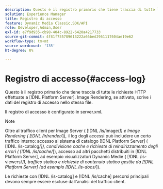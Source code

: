 ```yaml
---
description: Questo è il registro primario che tiene traccia di tutte le richieste HTTP effettuate a  [!DNL Platform Server]. Image Rendering, se attivato, scrive i dati del registro di accesso nello stesso file.
solution: Experience Manager
title: Registro di accesso
feature: Dynamic Media Classic,SDK/API
role: Developer,Admin,User
exl-id: e7f9d935-cb98-404c-8922-6420a4217733
source-git-commit: 4f81f755789613222a66bed2961117604ae19e62
workflow-type: tm+mt
source-wordcount: '135'
ht-degree: 0%

---
```


# Registro di accesso{#access-log}

Questo è il registro primario che tiene traccia di tutte le richieste HTTP effettuate a [!DNL Platform Server]. Image Rendering, se attivato, scrive i dati del registro di accesso nello stesso file.

Il registro di accesso è configurato in server.xml.

>[!NOTE]
>
>Oltre al traffico client per Image Server ( [!DNL /is/image/*]) e Image Rendering ( [!DNL /ir/render/*]), il log degli accessi può includere un certo traffico interno: accesso al sistema di catalogo [!DNL Platform Server] ( [!DNL /is-catalog/*]), condivisione cache e richieste di reindirizzamento degli errori ( [!DNL /is/cache/*]), accesso ad altri pacchetti distribuiti in [!DNL Platform Server], ad esempio visualizzatori Dynamic Medie ( [!DNL /is-viewers/*]), traffico statico e richieste di contenuto statico gestite da [!DNL Platform Server] (ad esempio [!DNL /is-docs/*]).

Le richieste con [!DNL /is-catalog] e [!DNL /is/cache] percorsi principali devono sempre essere escluse dall&#39;analisi del traffico client.
